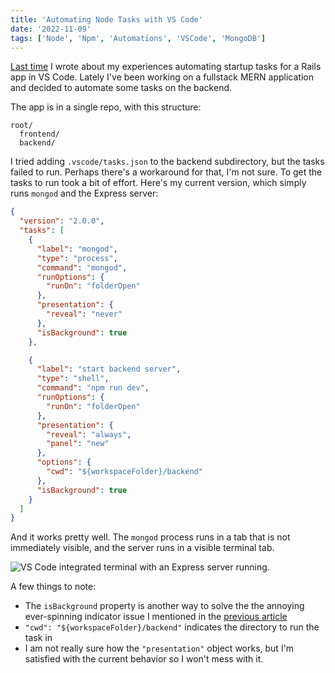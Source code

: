 ```yaml
---
title: 'Automating Node Tasks with VS Code'
date: '2022-11-09'
tags: ['Node', 'Npm', 'Automations', 'VSCode', 'MongoDB']
---
```


[Last time](https://kevinloughead.com/blog/vscode-tasks-1/) I wrote about my experiences automating startup tasks for a Rails app in VS Code. Lately I've been working on a fullstack MERN application and decided to automate some tasks on the backend.

The app is in a single repo, with this structure:

```plain
root/
  frontend/
  backend/
```

I tried adding `.vscode/tasks.json` to the backend subdirectory, but the tasks failed to run. Perhaps there's a workaround for that, I'm not sure. To get the tasks to run took a bit of effort. Here's my current version, which simply runs `mongod` and the Express server:

```json
{
  "version": "2.0.0",
  "tasks": [
    {
      "label": "mongod",
      "type": "process",
      "command": "mongod",
      "runOptions": {
        "runOn": "folderOpen"
      },
      "presentation": {
        "reveal": "never"
      },
      "isBackground": true
    },

    {
      "label": "start backend server",
      "type": "shell",
      "command": "npm run dev",
      "runOptions": {
        "runOn": "folderOpen"
      },
      "presentation": {
        "reveal": "always",
        "panel": "new"
      },
      "options": {
        "cwd": "${workspaceFolder}/backend"
      },
      "isBackground": true
    }
  ]
}
```

And it works pretty well. The `mongod` process runs in a tab that is not immediately visible, and the server runs in a visible terminal tab.

<img src="/images/posts/vscode-tasks-2.png" 
     alt="VS Code integrated terminal with an Express server running." />

A few things to note:

- The `isBackground` property is another way to solve the the annoying ever-spinning indicator issue I mentioned in the [previous article](https://kevinloughead.com/blog/vscode-tasks-1/)
- `"cwd": "${workspaceFolder}/backend"` indicates the directory to run the task in
- I am not really sure how the `"presentation"` object works, but I'm satisfied with the current behavior so I won't mess with it.
